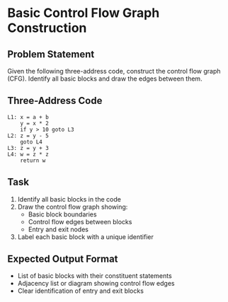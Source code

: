 # Basic Control Flow Graph Construction

## Problem Statement
Given the following three-address code, construct the control flow graph (CFG). Identify all basic blocks and draw the edges between them.

## Three-Address Code
```
L1: x = a + b
    y = x * 2
    if y > 10 goto L3
L2: z = y - 5
    goto L4
L3: z = y + 3
L4: w = z * z
    return w
```

## Task
1. Identify all basic blocks in the code
2. Draw the control flow graph showing:
   - Basic block boundaries
   - Control flow edges between blocks
   - Entry and exit nodes
3. Label each basic block with a unique identifier

## Expected Output Format
- List of basic blocks with their constituent statements
- Adjacency list or diagram showing control flow edges
- Clear identification of entry and exit blocks